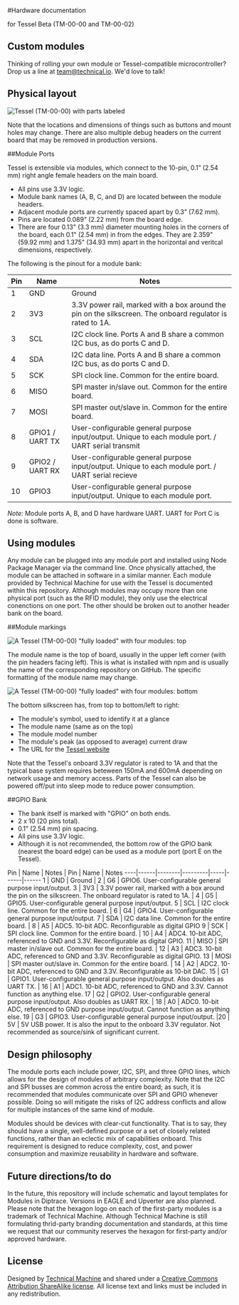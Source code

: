 #Hardware documentation

for Tessel Beta (TM-00-00 and TM-00-02)

## Custom modules

Thinking of rolling your own module or Tessel-compatible microcontroller? Drop us a line at [team@technical.io](mailto:team@technical.io). We'd love to talk!

## Physical layout

![Tessel (TM-00-00) with parts labeled](https://github.com/technicalmachine/tessel-design-docs/blob/master/images/TM-00-00-ports.png?raw=true)

Note that the locations and dimensions of things such as buttons and mount holes may change. There are also multiple debug headers on the current board that may be removed in production versions.

##Module Ports

Tessel is extensible via modules, which connect to the 10-pin, 0.1” (2.54 mm) right angle female headers on the main board. 

* All pins use 3.3V logic.
* Module bank names (A, B, C, and D) are located between the module headers.
* Adjacent module ports are currently spaced apart by 0.3” (7.62 mm).
* Pins are located 0.089” (2.22 mm) from the board edge.
* There are four 0.13" (3.3 mm) diameter mounting holes in the corners of the board, each 0.1" (2.54 mm) in from the edges. They are 2.359" (59.92  mm) and 1.375" (34.93 mm) apart in the horizontal and veritcal dimensions, respectively.

The following is the pinout for a module bank: 

Pin | Name | Notes
----|------|----
1 | GND  | Ground
2 | 3V3  |  3.3V power rail, marked with a box around the pin on the silkscreen. The onboard regulator is rated to 1A.
3 | SCL  | I2C clock line. Ports A and B share a common I2C bus, as do ports C and D.
4 | SDA  | I2C data line. Ports A and B share a common I2C bus, as do ports C and D.
5 | SCK  | SPI clock line. Common for the entire board.
6 | MISO  | SPI master in/slave out. Common for the entire board.
7 | MOSI  | SPI master out/slave in. Common for the entire board.
8 | GPIO1 / UART TX  | User-configurable general purpose input/output. Unique to each module port. / UART serial transmit
9 | GPIO2 / UART RX  | User-configurable general purpose input/output. Unique to each module port. / UART serial recieve
10 | GPIO3  | User-configurable general purpose input/output. Unique to each module port.

*Note:* Module ports A, B, and D have hardware UART. UART for Port C is done is software.

## Using modules

Any module can be plugged into any module port and installed using Node Package Manager via the command line. Once physically attached, the module can be attached in software in a similar manner. Each module provided by Technical Machine for use with the Tessel is documented within this repository.
Although modules may occupy more than one physical port (such as the RFID module), they only use the electrical conenctions on one port. The other should be broken out to another header bank on the board.

##Module markings

![A Tessel (TM-00-00) "fully loaded" with four modules: top ](https://github.com/technicalmachine/tessel-design-docs/blob/master/images/TM-00-00-fullyloaded-top.jpg?raw=true)


The module name is the top of board, usually in the upper left corner (with the pin headers facing left). This is what is installed with npm and is usually the name of the corresponding repository on GitHub. The specific formatting of the module name may change.


![A Tessel (TM-00-00) "fully loaded" with four modules: bottom](https://github.com/technicalmachine/tessel-design-docs/blob/master/images/TM-00-00-fullyloaded-bottom.jpg?raw=true)

The bottom silkscreen has, from top to bottom/left to right:

* The module's symbol, used to identify it at a glance
* The module name (same as on the top)
* The module model number
* The module's peak (as opposed to average) current draw
* The URL for the [Tessel website](https://tessel.io) 

Note that the Tessel's onboard 3.3V regulator is rated to 1A and that the typical base system requires beteween 150mA and 600mA depending on network usage and memory access. Parts of the Tessel can also be powered off/put into sleep mode to reduce power consumption.
 

##GPIO Bank

* The bank itself is marked with "GPIO" on both ends.
* 2 x 10 (20 pins total).
* 0.1” (2.54 mm) pin spacing.
* All pins use 3.3V logic.
* Although it is not recommended, the bottom row of the GPIO bank (nearest the board edge) can be used as a module port (port E on the Tessel).

Pin     |     Name  |  Notes  | Pin | Name | Notes
----|------|--------|---------|-----|------|------
1       |       GND  |    Ground | 2      |       G6   |      GPIO6. User-configurable general purpose input/output. 
3       |       3V3    |    3.3V power rail, marked with a box around the pin on the silkscreen. The onboard regulator is rated to 1A. | 4       |      G5      |    GPIO5. User-configurable general purpose input/output.
5         |     SCL      |   I2C clock line. Common for the entire board. | 6       |      G4       |   GPIO4. User-configurable general purpose input/output. 
7         |     SDA     |   I2C data line. Common for the entire board. | 8        |     A5       |    ADC5. 10-bit ADC. Reconfigurable as digital GPIO
9         |     SCK      |   SPI clock line. Common for the entire board. | 10       |    A4        |   ADC4. 10-bit ADC, referenced to GND and 3.3V. Reconfigurable as digital GPIO.
11       |    MISO    |   SPI master in/slave out. Common for the entire board. | 12      |     A3       |    ADC3. 10-bit ADC, referenced to GND and 3.3V. Reconfigurable as digital GPIO.
13      |     MOSI    | SPI master out/slave in. Common for the entire board. | 14      |     A2      |     ADC2. 10-bit ADC, referenced to GND and 3.3V.  Reconfigurable as 10-bit DAC.
15     |     G1      |    GPIO1. User-configurable general purpose input/output. Also doubles as UART TX. | 16       |    A1      |     ADC1. 10-bit ADC, referenced to GND and 3.3V. Cannot function as anything else.
17      |    G2       |   GPIO2. User-configurable general purpose input/output. Also doubles as UART RX. | 18       |    A0       |    ADC0. 10-bit ADC, referenced to GND purpose input/output. Cannot function as anything else.
19       |    G3       |   GPIO3. User-configurable general purpose input/output. |20        |   5V        |   5V USB power. It is also the input to the onboard 3.3V regulator. Not recommended as source/sink of significant current.


## Design philosophy

The module ports each include power, I2C, SPI, and three GPIO lines, which allows for the design of modules of arbitrary complexity. Note that the I2C and SPI busses are common across the entire board; as such, it is recommended that modules communicate over SPI and GPIO whenever possible. Doing so will mitigate the risks of I2C address conflicts and allow for multiple instances of the same kind of module.

Modules should be devices with clear-cut functionality. That is to say, they should have a single, well-defined purpose or a set of closely related functions, rather than an eclectic mix of capabilities onboard. This requirement is designed to reduce complexity, cost, and power consumption and maximize reusability in hardware and software.


## Future directions/to do
In the future, this repository will include schematic and layout templates for Modules in Diptrace. Versions in EAGLE and Upverter are also planned.
Please note that the hexagon logo on each of the first-party modules is a trademark of Technical Machine. Although Technical Machine is still formulating thrid-party branding documentation and standards, at this time we request that our community reserves the hexagon for first-party and/or approved hardware.

## License
Designed by [Technical Machine](http://technical.io/) and shared under a [Creative Commons Attribution ShareAlike license](http://creativecommons.org/licenses/by-sa/3.0/). All license text and links must be included in any redistribution.













 

